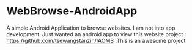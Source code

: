 # WebBrowse-AndroidApp
A simple Android Application to browse websites.  I am not into app development. Just wanted an android app to view this website project : https://github.com/tsewangstanzin/IAOMS   .This is an awesome project
